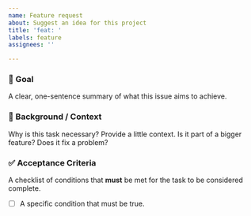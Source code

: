 ```yaml
---
name: Feature request
about: Suggest an idea for this project
title: 'feat: '
labels: feature
assignees: ''

---
```


### 🎯 Goal
A clear, one-sentence summary of what this issue aims to achieve.

### 📝 Background / Context
Why is this task necessary? Provide a little context. Is it part of a bigger feature? Does it fix a problem?

### ✅ Acceptance Criteria
A checklist of conditions that **must** be met for the task to be considered complete.

- [ ] A specific condition that must be true.
